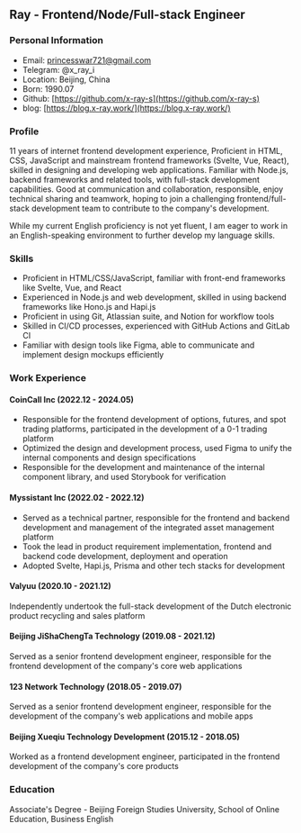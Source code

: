 ## Ray - Frontend/Node/Full-stack Engineer

### Personal Information

- Email: [princesswar721@gmail.com](mailto:princesswar721@gmail.com)
- Telegram: @x_ray_i
- Location: Beijing, China
- Born: 1990.07
- Github: [https://github.com/x-ray-s](https://github.com/x-ray-s)
- blog: [https://blog.x-ray.work/](https://blog.x-ray.work/)

### Profile

11 years of internet frontend development experience, Proficient in HTML, CSS, JavaScript and mainstream frontend frameworks (Svelte, Vue, React), skilled in designing and developing web applications. Familiar with Node.js, backend frameworks and related tools, with full-stack development capabilities. Good at communication and collaboration, responsible, enjoy technical sharing and teamwork, hoping to join a challenging frontend/full-stack development team to contribute to the company's development.

While my current English proficiency is not yet fluent, I am eager to work in an English-speaking environment to further develop my language skills.

### Skills

- Proficient in HTML/CSS/JavaScript, familiar with front-end frameworks like Svelte, Vue, and React
- Experienced in Node.js and web development, skilled in using backend frameworks like Hono.js and Hapi.js
- Proficient in using Git, Atlassian suite, and Notion for workflow tools
- Skilled in CI/CD processes, experienced with GitHub Actions and GitLab CI
- Familiar with design tools like Figma, able to communicate and implement design mockups efficiently

### Work Experience

#### CoinCall Inc (2022.12 - 2024.05)

- Responsible for the frontend development of options, futures, and spot trading platforms, participated in the development of a 0-1 trading platform
- Optimized the design and development process, used Figma to unify the internal components and design specifications
- Responsible for the development and maintenance of the internal component library, and used Storybook for verification

#### Myssistant Inc (2022.02 - 2022.12)

- Served as a technical partner, responsible for the frontend and backend development and management of the integrated asset management platform
- Took the lead in product requirement implementation, frontend and backend code development, deployment and operation
- Adopted Svelte, Hapi.js, Prisma and other tech stacks for development

#### Valyuu (2020.10 - 2021.12)

Independently undertook the full-stack development of the Dutch electronic product recycling and sales platform

#### Beijing JiShaChengTa Technology (2019.08 - 2021.12)

Served as a senior frontend development engineer, responsible for the frontend development of the company's core web applications

#### 123 Network Technology (2018.05 - 2019.07)

Served as a senior frontend development engineer, responsible for the development of the company's web applications and mobile apps

#### Beijing Xueqiu Technology Development (2015.12 - 2018.05)

Worked as a frontend development engineer, participated in the frontend development of the company's core products

### Education

Associate's Degree - Beijing Foreign Studies University, School of Online Education, Business English
